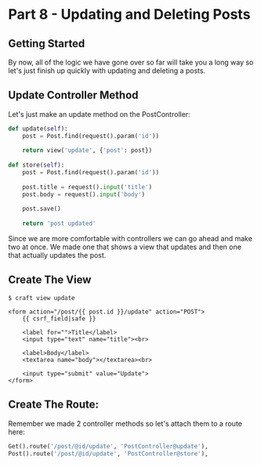 # Part 8 - Updating and Deleting Posts

## Getting Started

By now, all of the logic we have gone over so far will take you a long way so let's just finish up quickly with updating and deleting a posts.

## Update Controller Method

Let's just make an update method on the PostController:

```python
def update(self):
    post = Post.find(request().param('id'))
    
    return view('update', {'post': post})
    
def store(self):
    post = Post.find(request().param('id'))
    
    post.title = request().input('title')
    post.body = request().input('body')
    
    post.save()
    
    return 'post updated'
```

Since we are more comfortable with controllers we can go ahead and make two at once. We made one that shows a view that updates and then one that actually updates the post.

## Create The View

```text
$ craft view update
```

```markup
<form action="/post/{{ post.id }}/update" action="POST">
    {{ csrf_field|safe }}

    <label for="">Title</label>
    <input type="text" name="title"><br>

    <label>Body</label>
    <textarea name="body"></textarea><br>

    <input type="submit" value="Update">
</form>
```

## Create The Route:

Remember we made 2 controller methods so let's attach them to a route here:

```python
Get().route('/post/@id/update', 'PostController@update'),
Post().route('/post/@id/update', 'PostController@store'),
```

